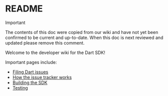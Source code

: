 # README

> [!IMPORTANT]
> The contents of this doc were copied from our wiki and have not yet been
> confirmed to be current and up-to-date. When this doc is next reviewed and
> updated please remove this comment.

Welcome to the developer wiki for the Dart SDK!

Important pages include:

* [Filing Dart issues](https://github.com/dart-lang/sdk/wiki/Filing-Dart-issues)
* [How the issue tracker works](https://github.com/dart-lang/sdk/wiki/How-the-issue-tracker-works)
* [Building the SDK](https://github.com/dart-lang/sdk/wiki/Building)
* [Testing](https://github.com/dart-lang/sdk/wiki/Testing)